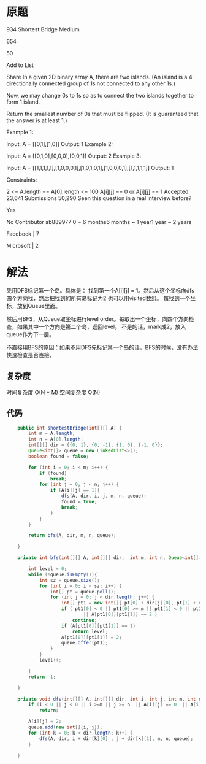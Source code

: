 # 原题
934 Shortest Bridge
Medium

654

50

Add to List

Share
In a given 2D binary array A, there are two islands.  (An island is a 4-directionally connected group of 1s not connected to any other 1s.)

Now, we may change 0s to 1s so as to connect the two islands together to form 1 island.

Return the smallest number of 0s that must be flipped.  (It is guaranteed that the answer is at least 1.)

 

Example 1:

Input: A = [[0,1],[1,0]]
Output: 1
Example 2:

Input: A = [[0,1,0],[0,0,0],[0,0,1]]
Output: 2
Example 3:

Input: A = [[1,1,1,1,1],[1,0,0,0,1],[1,0,1,0,1],[1,0,0,0,1],[1,1,1,1,1]]
Output: 1
 

Constraints:

2 <= A.length == A[0].length <= 100
A[i][j] == 0 or A[i][j] == 1
Accepted
23,641
Submissions
50,290
Seen this question in a real interview before?

Yes

No
Contributor
ab889977
0 ~ 6 months6 months ~ 1 year1 year ~ 2 years

Facebook
|
7

Microsoft
|
2


# 解法

先用DFS标记第一个岛。具体是：
找到第一个A[i][j] = 1。然后从这个坐标向dfs四个方向找，然后把找到的所有岛标记为2 也可以用visited数组。
每找到一个坐标，放到Queue里面。

然后用BFS，从Queue取坐标进行level order。每取出一个坐标，向四个方向检查，如果其中一个方向是第二个岛，返回level。
不是的话，mark成2，放入queue作为下一层。

不直接用BFS的原因：如果不用DFS先标记第一个岛的话，BFS的时候，没有办法快速检查是否连接。



## 复杂度
时间复杂度 O(N * M)
空间复杂度 O(N)


## 代码
```Java
    public int shortestBridge(int[][] A) {
        int m = A.length;
        int n = A[0].length;
        int[][] dir = {{0, 1}, {0, -1}, {1, 0}, {-1, 0}};
        Queue<int[]> queue = new LinkedList<>();
        boolean found = false;

        for (int i = 0; i < m; i++) {
            if (found)
                break;
            for (int j = 0; j < n; j++) {
                if (A[i][j] == 1){
                    dfs(A, dir, i, j, m, n, queue);
                    found = true;
                    break;
                }
            }
        }

        return bfs(A, dir, m, n, queue);

    }

    private int bfs(int[][] A, int[][] dir,  int m, int n, Queue<int[]> queue){

        int level = 0;
        while (!queue.isEmpty()){
            int sz = queue.size();
            for (int i = 0; i < sz; i++) {
                int[] pt = queue.poll();
                for (int j = 0; j < dir.length; j++) {
                    int[] pt1 = new int[]{ pt[0] + dir[j][0], pt[1] + dir[j][1] };
                    if ( pt1[0] < 0 || pt1[0] >= m || pt1[1] < 0 || pt1[1] >= n
                            || A[pt1[0]][pt1[1]] == 2 )
                        continue;
                    if (A[pt1[0]][pt1[1]] == 1)
                        return level;
                    A[pt1[0]][pt1[1]] = 2;
                    queue.offer(pt1);
                }
            }
            level++;

        }
        return -1;

    }

    private void dfs(int[][] A, int[][] dir, int i, int j, int m, int n, Queue<int[]> queue){
        if (i < 0 || j < 0 || i >=m || j >= n  || A[i][j] == 0  || A[i][j] == 2)
            return;

        A[i][j] = 2;
        queue.add(new int[]{i, j});
        for (int k = 0; k < dir.length; k++) {
            dfs(A, dir, i + dir[k][0] , j + dir[k][1], m, n, queue);
        }

    }
```
